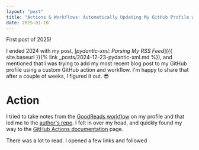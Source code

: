 ```yaml
---
layout: "post"
title: "Actions & Workflows: Automatically Updating My GitHub Profile with Recent Blog Posts"
date: 2025-01-10
---
```


First post of 2025!

I ended 2024 with my post, [_pydantic-xml:
Parsing My RSS Feed_]({{ site.baseurl }}{% link _posts/2024-12-23-pydantic-xml.md %}),
and mentioned that I was trying to add my most recent blog post to my GitHub profile using a custom GitHub action and workflow.
I'm happy to share that after a couple of weeks, I figured it out. 😎

# Action
I tried
to take notes from the [GoodReads workflow](https://github.com/it176131/it176131/blob/main/.github/workflows/goodreads-books-workflow.yml) on my profile
and that led me to the [author's repo](https://github.com/zwacky/goodreads-profile-workflow).
I felt in over my head, and quickly found my way to the [GitHub Actions documentation](https://docs.github.com/en/actions) page.

There was a lot to read.
I opened a few links and followed 